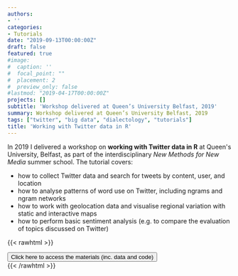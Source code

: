 ```yaml
---
authors:
- ''
categories:
- Tutorials
date: "2019-09-13T00:00:00Z"
draft: false
featured: true
#image:
#  caption: ''
#  focal_point: ""
#  placement: 2
#  preview_only: false
#lastmod: "2019-04-17T00:00:00Z"
projects: []
subtitle: 'Workshop delivered at Queen’s University Belfast, 2019'
summary: Workshop delivered at Queen’s University Belfast, 2019
tags: ["twitter", "big data", "dialectology", "tutorials"]
title: 'Working with Twitter data in R'
---
```


In 2019 I delivered a workshop on **working with Twitter data in R** at Queen's University, Belfast, as part of the interdisciplinary _New Methods for New Media_ summer school. The tutorial covers:

- how to collect Twitter data and search for tweets by content, user, and location
- how to analyse patterns of word use on Twitter, including ngrams and ngram networks
- how to work with geolocation data and visualise regional variation with static and interactive maps
- how to perform basic sentiment analysis (e.g. to compare the evaluation of topics discussed on Twitter)

{{< rawhtml >}}
  <div class="center-button">
    <a href="/twitter_workshop/" target="_blank">
      <button class="btnn"><i class="fas fa-arrow-alt-circle-right"></i> Click here to access the materials (inc. data and code)</button>
    </a> 
  </div>
{{< /rawhtml >}}